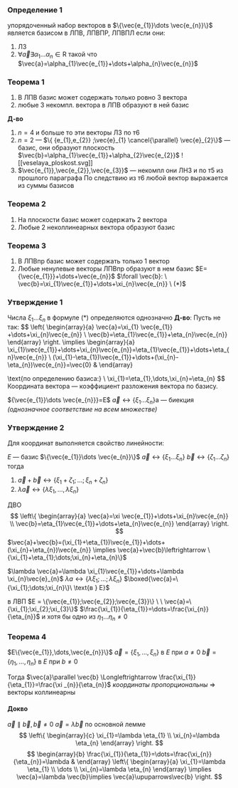 ### Определение 1
упорядоченный набор векторов в $\{\vec{e_{1}}\dots \vec{e_{n}}\}$ является базисом в ЛПВ, ЛПВПР, ЛПВПЛ если они:
1. ЛЗ
2. $\forall \vec{a} \exists\alpha_{1}\dots\alpha_{n}\in \mathrm{R}$ такой что $\vec{a}=\alpha_{1}\vec{e_{1}}+\dots+\alpha_{n}\vec{e_{n}}$

### Теорема 1
1. В ЛПВ базис может содержать только ровно 3 вектора
2. любые 3 некомпл. вектора в ЛПВ образуют в ней базис

**Д-во**
1. $n=4$ и больше то эти векторы ЛЗ по т6
2. $n=2$ — $\{ {e_{1},e_{2}} ;\vec{e}_{1} \cancel{\parallel} \vec{e}_{2}\}$ — базис, они образуют плоскость
   $\vec{b}=\alpha_{1}\vec{e_{1}}+\alpha_{2}\vec{e_{2}}$
   ![[veselaya_ploskost.svg]]
3. $\vec{e_{1}},\vec{e_{2}},\vec{e_{3}}$ — некомпл
   они ЛНЗ и по т5 из прошлого параграфа
   По следствию из т6 любой вектор выражается из суммы базисов

### Теорема 2
1. На плоскости базис может содержать 2 вектора
2. Любые 2 неколлинеарных вектора образуют базис 
### Теорема 3 
1. В ЛПВпр базис может содержать только 1 вектор
2. Любые ненулевые векторы ЛПВпр образуют в нем базис
$E={\vec{e_{1}}}+\dots+\vec{e_{n}}$
$\forall \vec{b}: \ \vec{b}=\xi_{1}\vec{e_{1}}+\dots+\xi_{n}\vec{e_{n}} \ (*)$
### Утверждение 1
Числа $\xi_{1}\dots \xi_{n}$ в формуле $(*)$ определяются однозначно
**Д-во**:
Пусть не так: 
$$
\left\{
\begin{array}{a}
\vec{a}=\xi_{1} \vec{e_{1}} +\dots+\xi_{n}\vec{e_{n}} \\
\vec{b}=\eta_{1}\vec{e_{1}}+\eta_{n}\vec{e_{n}}
\end{array}
\right. \implies
\begin{array}{a} 
\xi_{1}\vec{e_{1}}+\dots+\xi_{n}\vec{e_{n}}=\eta_{1}\vec{e_{1}}+\dots+\eta_{n}\vec{e_{n}} \\
(\xi_{1}-\eta_{1})\vec{e_{1}}+\dots+(\xi_{n}-\eta_{n})\vec{e_{n}}=\vec{0} &
\end{array}

\text{по определению базиса:} \  \xi_{1}=\eta_{1},\dots,\xi_{n}=\eta_{n}
$$
Координата вектора — коэффициент разложения вектора по базису.

${\vec{e_{1}}\dots \vec{e_{n}}}=E$
$\vec{a}\leftrightarrow\{\xi_{1}\dots\xi_{n}\}$a — биекция _(однозначное соответствие на всем множестве)_

### Утверждение 2

Для координат выполняется свойство линейности:

$E$ — базис $\{\vec{e_{1}}\dots \vec{e_{n}}\}$
$\vec{a} \leftrightarrow \{\xi_{1}\dots \xi_{n}\}$
$\vec{b}\leftrightarrow \{\zeta_{1}\dots\zeta_{n}\}$
тогда
1. $\vec{a} + \vec{b}\leftrightarrow\{\xi_{1}+\zeta_{1};\dots;\xi_{n}+\zeta_{n}\}$
2. $\lambda \vec{a}\leftrightarrow \{\lambda \xi_{1},\dots,\lambda \xi_{n}\}$


ДВО
$$
\left\{
\begin{array}{a} 
\vec{a}=\xi \vec{e_{1}}+\dots+\xi_{n}\vec{e_{n}} \\
\vec{b}=\eta_{1}\vec{e_{1}}+\dots+\eta_{n}\vec{e_{n}}
\end{array}
\right.
$$
$\vec{a}+\vec{b}=(\xi_{1}+\eta_{1})\vec{e_{1}}+\dots+(\xi_{n}+\eta_{n})\vec{e_{n}} \implies \vec{a}+\vec{b}\leftrightarrow \{\xi_{1}+\eta_{1};\dots;\xi_{n}+\eta_{n}\}$

$\lambda \vec{a}=\lambda \xi_{1}\vec{e_{1}}+\dots+\lambda \xi_{n}\vec{e}_{n}$
$\lambda a \leftrightarrow \{\lambda \xi_{1};\dots;\lambda \xi_{n}\}$
$\boxed{\vec{a}=\{\xi_{1};\dots;\xi_{n}\}\ \text{в } E}$

в ЛВП $E = \{\vec{e_{1}};\vec{e_{2}};\vec{e_{3}}\} \ \ \vec{a}=\{\xi_{1};\xi_{2};\xi_{3}\}$
$\frac{\xi_{1}}{\eta_{1}}=\dots=\frac{\xi_{n}}{\eta_{n}}$  и хотя бы одно из  $\eta_{1}\dots \eta_{n}\neq 0$
### Теорема 4
$E\{\vec{e_{1}},\dots,\vec{e_{n}}\}$
$\vec{a}=\{\xi_{1},\dots,\xi_{n}\}$  в $E$ при $a \neq 0$
$\vec{b}=\{\eta_{1},\dots , \eta_{n}\}$ в $E$ при $b\neq{0}$

Тогда $\vec{a}\parallel \vec{b} \Longleftrightarrow  \frac{\xi_{1}}{\eta_{1}}=\frac{\xi _{n}}{\eta_{n}}$ _координаты пропорциональны_ => векторы коллинеарны
#### Докво
$\vec{a}\parallel  \vec{b}, \vec{b}\neq0$
$\vec{a}=\lambda \vec{b}$   по основной лемме
$$
\left\{
\begin{array}{c}
\xi_{1}=\lambda \eta_{1} \\
\xi_{n}=\lambda \eta_{n}
\end{array}
\right.
$$
$$
\begin{array}{b}
\frac{\xi_{1}}{\eta_{1}}=\dots=\frac{\xi_{n}}{\eta_{n}}=\lambda &  
\end{array}
\left\{
\begin{array}{a}
\xi_{1}=\lambda \eta_{1} \\
\dots \\
\xi_{n}=\lambda \eta_{n}
\end{array} \implies
\vec{a}=\lambda \vec{b}\implies \vec{a}\upuparrows\vec{b}
\right.
$$

